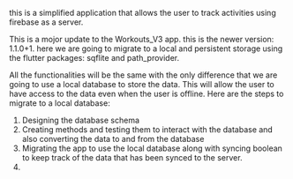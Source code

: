 this is a simplified application that allows the user to track activities using firebase as a server.

This is a mojor update to the Workouts_V3 app. this is the newer version: 1.1.0+1. here we are going to migrate to a local and persistent storage using the flutter packages: sqflite and path_provider.

All the functionalities will be the same with the only difference that we are going to use a local database to store the data. This will allow the user to have access to the data even when the user is offline. Here are the steps to migrate to a local database:

1. Designing the database schema
2. Creating methods and testing them to interact with the database and also converting the data to and from the database
3. Migrating the app to use the local database along with syncing boolean to keep track of the data that has been synced to the server.
4.